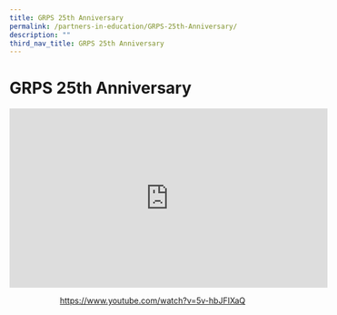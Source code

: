 ```yaml
---
title: GRPS 25th Anniversary
permalink: /partners-in-education/GRPS-25th-Anniversary/
description: ""
third_nav_title: GRPS 25th Anniversary
---
```

# GRPS 25th Anniversary
<iframe width="560" height="315" src="https://www.youtube.com/embed/5v-hbJFIXaQ" title="YouTube video player" frameborder="0" allow="accelerometer; autoplay; clipboard-write; encrypted-media; gyroscope; picture-in-picture" allowfullscreen></iframe>

<p style="text-align: center;"><a href="https://www.youtube.com/watch?v=5v-hbJFIXaQ">https://www.youtube.com/watch?v=5v-hbJFIXaQ</a></p>